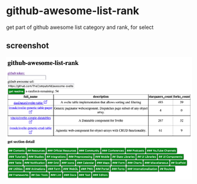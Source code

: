 # github-awesome-list-rank

get part of github awesome list category and rank, for select

## screenshot

![screen](screen.png "screenshot")
